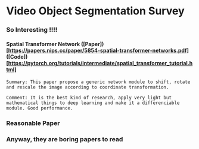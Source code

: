 # Video Object Segmentation Survey

### So Interesting !!!!
#### Spatial Transformer Network (\[Paper\])[https://papers.nips.cc/paper/5854-spatial-transformer-networks.pdf] (\[Code\])[https://pytorch.org/tutorials/intermediate/spatial_transformer_tutorial.html]
```
Summary: This paper propose a generic network module to shift, rotate and rescale the image according to coordinate transformation.
```
```
Comment: It is the best kind of research, apply very light but mathematical things to deep learning and make it a differenciable module. Good performance. 
```

### Reasonable Paper

### Anyway, they are boring papers to read

